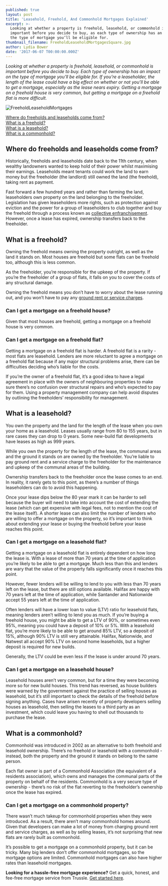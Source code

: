 ```yaml
---
published: true
layout: post
title: 'Leasehold, Freehold, And Commonhold Mortgages Explained'
excerpt: >-
  Looking at whether a property is freehold, leasehold, or commonhold is
  important before you decide to buy, as each type of ownership has an impact on
  the type of mortgage you’ll be eligible for.  
thumbnail_filename: FreeholdLeaseholdMortgagesSquare.jpg
author: Lydia Bower
date: '2017-06-07 T00:00:00.000Z'
---
```

_Looking at whether a property is freehold, leasehold, or commonhold is important before you decide to buy. Each type of ownership has an impact on the type of mortgage you’ll be eligible for. If you’re a leaseholder, the length of the lease could have a big effect on whether or not you’ll be able to get a mortgage, especially as the lease nears expiry. Getting a mortgage on a freehold house is very common, but getting a mortgage on a freehold flat is more difficult._

![FreeholdLeaseholdMortgages]({{site.baseurl}}/images/post_images/FreeholdLeaseholdMortgages.jpg)

[Where do freeholds and leaseholds come from?](#where-do-freeholds-and-leaseholds-come-from)  
[What is a freehold?](#what-is-a-freehold)  
[What is a leasehold?](#what-is-a-leasehold)  
[What is a commonhold?](#what-is-a-commonhold)


## Where do freeholds and leaseholds come from?
Historically, freeholds and leaseholds date back to the 11th century, when wealthy landowners wanted to keep hold of their power whilst maximising their earnings. Leaseholds meant tenants could work the land to earn money but the freeholder (the landlord) still owned the land (the freehold), taking rent as payment. 
 
Fast forward a few hundred years and rather than farming the land, leaseholders own property on the land belonging to the freeholder. Legislation has given leaseholders more rights, such as protection against eviction and the power for a group of leaseholders to club together and buy the freehold through a process known as [collective enfranchisement](http://www.lease-advice.org/advice-guide/collective-enfranchisement-getting-started/). However, once a lease has expired, ownership transfers back to the freeholder. 

 
## What is a freehold?
Owning the freehold means owning the property outright, as well as the land it stands on. Most houses are freehold but some flats can be freehold too, although this is less common. 
 
As the freeholder, you’re responsible for the upkeep of the property. If you’re the freeholder of a group of flats, it falls on you to cover the costs of any structural damage. 
 
Owning the freehold means you don’t have to worry about the lease running out, and you won’t have to pay any [ground rent or service charges](https://www.gov.uk/leasehold-property/service-charges-and-other-expenses). 

### Can I get a mortgage on a freehold house?
Given that most houses are freehold, getting a mortgage on a freehold house is very common.

### Can I get a mortgage on a freehold flat?
Getting a mortgage on a freehold flat is harder. A freehold flat is a rarity - most flats are leasehold. Lenders are more reluctant to agree a mortgage on a freehold flat because if any major structural problems arise, there can be difficulties deciding who’s liable for the costs.
 
If you’re the owner of a freehold flat, it’s a good idea to have a legal agreement in place with the owners of neighbouring properties to make sure there’s no confusion over structural repairs and who’s expected to pay for them. Using a property management company can help avoid disputes by outlining the freeholders’ responsibility for management.  

## What is a leasehold?
 
You own the property and the land for the length of the lease when you own your home as a leasehold. Leases usually range from 80 to 155 years, but in rare cases they can drop to 0 years. Some new-build flat developments have leases as high as 999 years. 
 
While you own the property for the length of the lease, the communal areas and the ground it stands on are owned by the freeholder. You’re liable to pay ground rent and a service charge to the freeholder for the maintenance and upkeep of the communal areas of the building. 
 
Ownership transfers back to the freeholder once the lease comes to an end. In reality, it rarely gets to this point, as there’s a number of things leaseholders can do to avoid this happening. 
 
Once your lease dips below the 80 year mark it can be harder to sell because the buyer will need to take into account the cost of extending the lease (which can get expensive with legal fees, not to mention the cost of the lease itself). A shorter lease can also limit the number of lenders who are willing to offer a mortgage on the property, so it’s important to think about extending your lease or buying the freehold before your lease reaches this point.

 
### Can I get a mortgage on a leasehold flat?
Getting a mortgage on a leasehold flat is entirely dependent on how long the lease is. With a lease of more than 70 years at the time of application you’re likely to be able to get a mortgage. Much less than this and lenders are wary that the value of the property falls significantly once it reaches this point. 
 
However, fewer lenders will be willing to lend to you with less than 70 years left on the lease, but there are still options available. Halifax are happy with 70 years left at the time of application, while Santander and Nationwide accept 55 years left at the time of application.
 
Often lenders will have a lower loan to value (LTV) ratio for leasehold flats, meaning lenders aren’t willing to lend you as much. If you’re buying a freehold house, you might be able to get a LTV of 90%, or sometimes even 95%, meaning you could have a deposit of 10% or 5%. With a leasehold flat, you’re more likely to be able to get around 85% LTV, so a deposit of 15%, although 90% LTV is still very attainable. Halifax, Nationwide, and Natwest all accept 90% LTV on second home leaseholds, but a higher deposit is required for new builds. 
 
Generally, the LTV could be even less if the lease is under around 70 years. 

 
### Can I get a mortgage on a leasehold house?
Leasehold houses aren’t very common, but for a time they were becoming more so for new build houses. This trend has reversed, as house builders were warned by the government against the practice of selling houses as leasehold, but it’s still important to check the details of the freehold before signing anything. Cases have arisen recently of property developers selling houses as leasehold, then selling the leases to a third party as an investment, which could leave you having to shell out thousands to purchase the lease. 

## What is a commonhold?
Commonhold was introduced in 2002 as an alternative to both freehold and leasehold ownership. There’s no freehold or leasehold with a commonhold - instead, both the property and the ground it stands on belong to the same person.  

Each flat owner is part of a Commonhold Association (the equivalent of a residents association), which owns and manages the communal parts of the property on behalf of the residents. Commonhold is a very secure type of ownership - there’s no risk of the flat reverting to the freeholder’s ownership once the lease has expired. 

### Can I get a mortgage on a commonhold property?
 
There wasn’t much takeup for commonhold properties when they were introduced. As a result, there aren’t many commonhold homes around. Given that developers can make a lot of money from charging ground rent and service charges, as well as by selling leases, it’s not surprising that new flats are rarely built as commonhold. 

It’s possible to get a mortgage on a commonhold property, but it can be tricky. Many big lenders don’t offer commonhold mortgages, so the mortgage options are limited. Commonhold mortgages can also have higher rates than leasehold mortgages.   
 
**Looking for a hassle-free mortgage experience?**
Get a quick, honest, and fee-free mortgage service from Trussle. [Get started here](https://trussle.com/?utm_source=blog&utm_medium=get-started-cta&utm_campaign=170601).